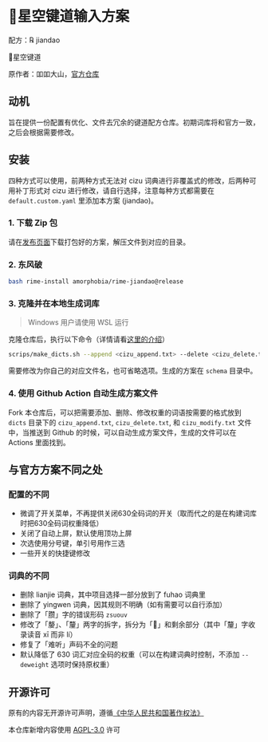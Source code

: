 # 🌟️星空键道输入方案

配方：℞ jiandao

🌟️星空键道

原作者：吅吅大山，[官方仓库](https://github.com/xkinput/Rime_JD)

## 动机

旨在提供一份配置有优化、文件去冗余的键道配方仓库。初期词库将和官方一致，之后会根据需要修改。

## 安装

四种方式可以使用，前两种方式无法对 cizu 词典进行非覆盖式的修改，后两种可用补丁形式对 cizu 进行修改，请自行选择，注意每种方式都需要在 `default.custom.yaml` 里添加本方案 (jiandao)。

### 1. 下载 Zip 包

请在[发布页面](https://github.com/amorphobia/rime-jiandao/releases)下载打包好的方案，解压文件到对应的目录。

### 2. 东风破

```bash
bash rime-install amorphobia/rime-jiandao@release
```

### 3. 克隆并在本地生成词库

> Windows 用户请使用 WSL 运行

克隆仓库后，执行以下命令（详情请看[这里的介绍](scripts/README.md)）

```bash
scrips/make_dicts.sh --append <cizu_append.txt> --delete <cizu_delete.txt> --modify <cizu_modify.txt>
```

需要修改为你自己的对应文件名，也可省略选项。生成的方案在 `schema` 目录中。

### 4. 使用 Github Action 自动生成方案文件

Fork 本仓库后，可以把需要添加、删除、修改权重的词语按需要的格式放到 `dicts` 目录下的 `cizu_append.txt`, `cizu_delete.txt`, 和 `cizu_modify.txt` 文件中，当推送到 Github 的时候，可以自动生成方案文件，生成的文件可以在 Actions 里面找到。

## 与官方方案不同之处

### 配置的不同

- 微调了开关菜单，不再提供关闭630全码词的开关（取而代之的是在构建词库时把630全码词权重降低）
- 关闭了自动上屏，默认使用顶功上屏
- 次选使用分号键，单引号用作三选
- 一些开关的快捷键修改

### 词典的不同

- 删除 lianjie 词典，其中项目选择一部分放到了 fuhao 词典里
- 删除了 yingwen 词典，因其规则不明确（如有需要可以自行添加）
- 删除了「臜」字的错误形码 `zsuouv`
- 修改了「嫠」、「釐」两字的拆字，拆分为「𠩺」和剩余部分（其中「釐」字收录读音 xī 而非 lí）
- 修复了「难听」声码不全的问题
- 默认降低了 630 词汇对应全码的权重（可以在构建词典时控制，不添加 `--deweight` 选项时保持原权重）

## 开源许可

原有的内容无开源许可声明，遵循[《中华人民共和国著作权法》](http://www.npc.gov.cn/npc/c30834/202011/848e73f58d4e4c5b82f69d25d46048c6.shtml)

本仓库新增内容使用 [AGPL-3.0](LICENSE) 许可
